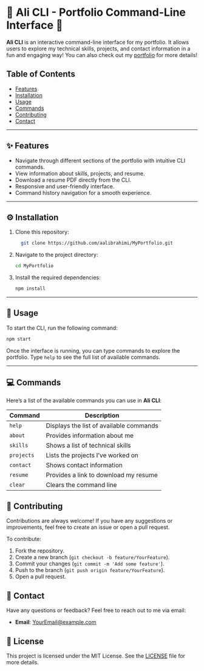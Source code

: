 
# 🌟 Ali CLI - Portfolio Command-Line Interface 🌟

**Ali CLI** is an interactive command-line interface for my portfolio. It allows users to explore my technical skills, projects, and contact information in a fun and engaging way!
You can also check out my [portfolio](https://aalibrahimi.github.io/MyPortfolio/) for more details!

## Table of Contents
- [Features](#features)
- [Installation](#installation)
- [Usage](#usage)
- [Commands](#commands)
- [Contributing](#contributing)
- [Contact](#contact)

---

## ✨ Features

- Navigate through different sections of the portfolio with intuitive CLI commands.
- View information about skills, projects, and resume.
- Download a resume PDF directly from the CLI.
- Responsive and user-friendly interface.
- Command history navigation for a smooth experience.

---

## ⚙️ Installation

1. Clone this repository:
   ```bash
     git clone https://github.com/aalibrahimi/MyPortfolio.git

   ```

2. Navigate to the project directory:
   ```bash
   cd MyPortfolio

   ```

3. Install the required dependencies:
   ```bash
   npm install
   ```

---

## 🚀 Usage

To start the CLI, run the following command:

```bash
npm start
```

Once the interface is running, you can type commands to explore the portfolio. Type `help` to see the full list of available commands.

---

## 💻 Commands

Here’s a list of the available commands you can use in **Ali CLI**:

| Command     | Description                                         |
|-------------|-----------------------------------------------------|
| `help`      | Displays the list of available commands             |
| `about`     | Provides information about me                       |
| `skills`    | Shows a list of technical skills                    |
| `projects`  | Lists the projects I’ve worked on                   |
| `contact`   | Shows contact information                           |
| `resume`    | Provides a link to download my resume               |
| `clear`     | Clears the command line                             |


## 🤝 Contributing

Contributions are always welcome! If you have any suggestions or improvements, feel free to create an issue or open a pull request.

To contribute:
1. Fork the repository.
2. Create a new branch (`git checkout -b feature/YourFeature`).
3. Commit your changes (`git commit -m 'Add some feature'`).
4. Push to the branch (`git push origin feature/YourFeature`).
5. Open a pull request.


## 📧 Contact

Have any questions or feedback? Feel free to reach out to me via email:

- **Email**: [YourEmail@example.com](mailto:aalibrahimi0@gmail.com)




## 📜 License

This project is licensed under the MIT License. See the [LICENSE](LICENSE) file for more details.

